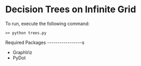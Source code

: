 Decision Trees on Infinite Grid
=============================

To run, execute the following command:
    
    >> python trees.py

Required Packages
-----------------s
* GraphViz
* PyDot

